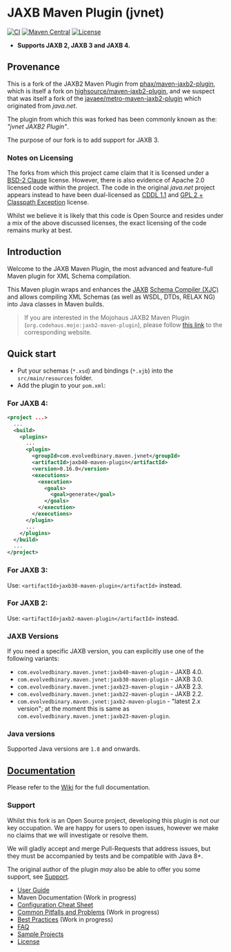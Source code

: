 # JAXB Maven Plugin (jvnet)

[![CI](https://github.com/evolvedbinary/maven-jaxb2-plugin/actions/workflows/ci.yml/badge.svg?branch=main)](https://github.com/evolvedbinary/jvnet-jaxb-maven-plugin/actions/workflows/ci.yml)
[![Maven Central](https://img.shields.io/maven-central/v/com.evolvedbinary.maven.jvnet/jaxb-maven-plugin-project.svg?label=Maven%20Central)](https://search.maven.org/search?q=g:%22com.evolvedbinary.maven.jvnet%22%20AND%20a:%22jaxb-maven-plugin-project%22)
[![License](https://img.shields.io/badge/license-BSD%202-blue.svg)](https://opensource.org/licenses/BSD-2-Clause)

* **Supports JAXB 2, JAXB 3 and JAXB 4.**

## Provenance
This is a fork of the JAXB2 Maven Plugin from [phax/maven-jaxb2-plugin](https://github.com/phax/maven-jaxb2-plugin),
which is itself a fork on [highsource/maven-jaxb2-plugin](https://github.com/highsource/maven-jaxb2-plugin), and we suspect
that was itself a fork of the [javaee/metro-maven-jaxb2-plugin](https://github.com/javaee/metro-maven-jaxb2-plugin) which originated
from *java.net*.

The plugin from which this was forked has been commonly known as the: *"jvnet JAXB2 Plugin"*.

The purpose of our fork is to add support for JAXB 3.

### Notes on Licensing
The forks from which this project came claim that it is licensed under a [BSD-2 Clause](https://opensource.org/licenses/BSD-2-Clause) license.
However, there is also evidence of Apache 2.0 licensed code within the project. The code in the original
*java.net* project appears instead to have been dual-licensed as [CDDL 1.1](https://spdx.org/licenses/CDDL-1.1.html) and [GPL 2 + Classpath Exception](https://openjdk.java.net/legal/gplv2+ce.html) license.

Whilst we believe it is likely that this code is Open Source and resides under a mix of the above discussed licenses, the exact licensing of
the code remains murky at best. 

## Introduction

Welcome to the JAXB Maven Plugin, the most advanced and feature-full Maven plugin for XML Schema compilation.

This Maven plugin wraps and enhances the [JAXB](https://jaxb.java.net/) [Schema Compiler (XJC)](http://docs.oracle.com/javase/6/docs/technotes/tools/share/xjc.html) and allows
compiling XML Schemas (as well as WSDL, DTDs, RELAX NG) into Java classes in Maven builds.

> If you are interested in the Mojohaus JAXB2 Maven Plugin (`org.codehaus.mojo:jaxb2-maven-plugin`),
> please follow [this link](https://github.com/mojohaus/jaxb2-maven-plugin) to the corresponding website.

## Quick start

* Put your schemas (`*.xsd`) and bindings (`*.xjb`) into the `src/main/resources` folder.
* Add the plugin to your `pom.xml`:

### For JAXB 4:
```xml
<project ...>
  ...
  <build>
    <plugins>
      ...
      <plugin>
        <groupId>com.evolvedbinary.maven.jvnet</groupId>
        <artifactId>jaxb40-maven-plugin</artifactId>
        <version>0.16.0</version>
        <executions>
          <execution>
            <goals>
              <goal>generate</goal>
            </goals>
          </execution>
        </executions>
      </plugin>
      ...
    </plugins>
  </build>
  ...
</project>
```

### For JAXB 3:
Use: `<artifactId>jaxb30-maven-plugin</artifactId>` instead.

### For JAXB 2:
Use: `<artifactId>jaxb2-maven-plugin</artifactId>` instead.

### JAXB Versions

If you need a specific JAXB version, you can explicitly use one of the following variants:

* `com.evolvedbinary.maven.jvnet:jaxb40-maven-plugin` - JAXB 4.0.
* `com.evolvedbinary.maven.jvnet:jaxb30-maven-plugin` - JAXB 3.0.
* `com.evolvedbinary.maven.jvnet:jaxb23-maven-plugin` - JAXB 2.3.
* `com.evolvedbinary.maven.jvnet:jaxb22-maven-plugin` - JAXB 2.2.
* `com.evolvedbinary.maven.jvnet:jaxb2-maven-plugin` - "latest 2.x version"; at the moment this is same as `com.evolvedbinary.maven.jvnet:jaxb23-maven-plugin`.

### Java versions

Supported Java versions are `1.8` and onwards.

## [Documentation](https://github.com/highsource/maven-jaxb2-plugin/wiki)

Please refer to the [Wiki](https://github.com/highsource/maven-jaxb2-plugin/wiki) for the full documentation.

### Support
Whilst this fork is an Open Source project, developing this plugin is not
our key occupation. We are happy for users to open issues, however we make
no claims that we will investigate or resolve them.

We will gladly accept and merge Pull-Requests that address issues, but they
must be accompanied by tests and be compatible with Java 8+.

The original author of the plugin *may* also be able to offer you some support, see [Support](https://github.com/highsource/maven-jaxb2-plugin/wiki/Support).

* [User Guide](https://github.com/highsource/maven-jaxb2-plugin/wiki/User-Guide)
* Maven Documentation  (Work in progress)
* [Configuration Cheat Sheet](https://github.com/highsource/maven-jaxb2-plugin/wiki/Configuration-Cheat-Sheet)
* [Common Pitfalls and Problems](https://github.com/highsource/maven-jaxb2-plugin/wiki/Common-Pitfalls-and-Problems) (Work in progress)
* [Best Practices](https://github.com/highsource/maven-jaxb2-plugin/wiki/Best-Practices) (Work in progress)
* [FAQ](https://github.com/highsource/maven-jaxb2-plugin/wiki/FAQ)
* [Sample Projects](https://github.com/highsource/maven-jaxb2-plugin/wiki/Sample-Projects)
* [License](https://github.com/evolvedbinary/jvnet-jaxb-maven-plugin/blob/main/LICENSE)
